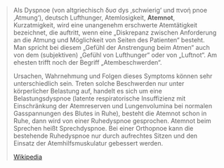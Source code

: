 > Als Dyspnoe (von altgriechisch δυσ dys ‚schwierig‘ und πνοή pnoe ‚Atmung‘), deutsch Lufthunger, Atemlosigkeit, **Atemnot**, Kurzatmigkeit, wird eine unangenehm erschwerte Atemtätigkeit bezeichnet, die auftritt, wenn eine „Diskrepanz zwischen Anforderung an die Atmung und Möglichkeit von Seiten des Patienten“ besteht. Man spricht bei diesem „Gefühl der Anstrengung beim Atmen“ auch von dem (subjektiven) „Gefühl von Lufthunger“ oder von „Luftnot“. Am ehesten trifft noch der Begriff „Atembeschwerden“. 
>
> Ursachen, Wahrnehmung und Folgen dieses Symptoms können sehr unterschiedlich sein. Treten solche Beschwerden nur unter körperlicher Belastung auf, handelt es sich um eine Belastungsdyspnoe (latente respiratorische Insuffizienz mit Einschränkung der Atemreserven und Lungenvolumina bei normalen Gasspannungen des Blutes in Ruhe), besteht die Atemnot schon in Ruhe, dann wird von einer Ruhedyspnoe gesprochen. Atemnot beim Sprechen heißt Sprechdyspnoe. Bei einer Orthopnoe kann die bestehende Ruhedyspnoe nur durch aufrechtes Sitzen und den Einsatz der Atemhilfsmuskulatur gebessert werden.
>
> [Wikipedia](https://de.wikipedia.org/wiki/Dyspnoe)